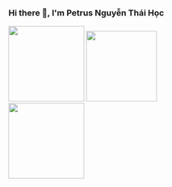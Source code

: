 ### Hi there 👋, I'm Petrus Nguyễn Thái Học

<code><img src='https://user-images.githubusercontent.com/5713670/87202985-820dcb80-c2b6-11ea-9f56-7ec461c497c3.gif' width='150"'></code>
<code><img src='https://www.kotlindevelopment.com/assets/img/kotlin-development-logo.svg?v=bcf07ce317' width='140"'><code>
<code><img src='https://user-images.githubusercontent.com/10064416/53419311-eb4eb080-39d9-11e9-9221-68b7a739f425.jpg' width='150"'></code>

<!--
**hoc081098/hoc081098** is a ✨ _special_ ✨ repository because its `README.md` (this file) appears on your GitHub profile.

Here are some ideas to get you started:

- 🔭 I’m currently working on ...
- 🌱 I’m currently learning ...
- 👯 I’m looking to collaborate on ...
- 🤔 I’m looking for help with ...
- 💬 Ask me about ...
- 📫 How to reach me: ...
- 😄 Pronouns: ...
- ⚡ Fun fact: ...
-->
